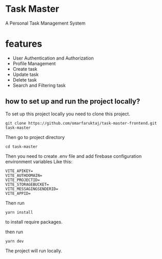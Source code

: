# Task Master

A Personal Task Management System

# features

- User Authentication and Authorization
- Profile Management
- Create task
- Update task
- Delete task
- Search and Filtering task

## how to set up and run the project locally?

To set up this project locally you need to clone this project.

```
git clone https://github.com/omarfaruktaj/task-master-frontend.git task-master

```

Then go to project directory

```
cd task-master
```

Then you need to create .env file and add firebase configuration environment variables Like this:

```
VITE_APIKEY=
VITE_AUTHDOMAIN=
VITE_PROJECTID=
VITE_STORAGEBUCKET=
VITE_MESSAGINGSENDERID=
VITE_APPID=

```

Then run

```
yarn install
```

to install require packages.

then run

```
yarn dev
```

The project will run locally.
